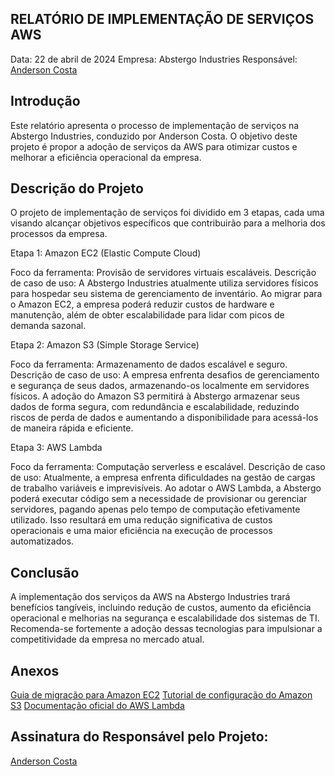 
## RELATÓRIO DE IMPLEMENTAÇÃO DE SERVIÇOS AWS

Data: 22 de abril de 2024
Empresa: Abstergo Industries
Responsável: [Anderson Costa](www.linkedin.com/in/andersonfecosta)

## Introdução
Este relatório apresenta o processo de implementação de serviços na Abstergo Industries, conduzido por Anderson Costa. O objetivo deste projeto é propor a adoção de serviços da AWS para otimizar custos e melhorar a eficiência operacional da empresa.

## Descrição do Projeto
O projeto de implementação de serviços foi dividido em 3 etapas, cada uma visando alcançar objetivos específicos que contribuirão para a melhoria dos processos da empresa.

Etapa 1: Amazon EC2 (Elastic Compute Cloud)

Foco da ferramenta: Provisão de servidores virtuais escaláveis.
Descrição de caso de uso: A Abstergo Industries atualmente utiliza servidores físicos para hospedar seu sistema de gerenciamento de inventário. Ao migrar para o Amazon EC2, a empresa poderá reduzir custos de hardware e manutenção, além de obter escalabilidade para lidar com picos de demanda sazonal.

Etapa 2: Amazon S3 (Simple Storage Service)

Foco da ferramenta: Armazenamento de dados escalável e seguro.
Descrição de caso de uso: A empresa enfrenta desafios de gerenciamento e segurança de seus dados, armazenando-os localmente em servidores físicos. A adoção do Amazon S3 permitirá à Abstergo armazenar seus dados de forma segura, com redundância e escalabilidade, reduzindo riscos de perda de dados e aumentando a disponibilidade para acessá-los de maneira rápida e eficiente.

Etapa 3: AWS Lambda

Foco da ferramenta: Computação serverless e escalável.
Descrição de caso de uso: Atualmente, a empresa enfrenta dificuldades na gestão de cargas de trabalho variáveis e imprevisíveis. Ao adotar o AWS Lambda, a Abstergo poderá executar código sem a necessidade de provisionar ou gerenciar servidores, pagando apenas pelo tempo de computação efetivamente utilizado. Isso resultará em uma redução significativa de custos operacionais e uma maior eficiência na execução de processos automatizados.

## Conclusão
A implementação dos serviços da AWS na Abstergo Industries trará benefícios tangíveis, incluindo redução de custos, aumento da eficiência operacional e melhorias na segurança e escalabilidade dos sistemas de TI. Recomenda-se fortemente a adoção dessas tecnologias para impulsionar a competitividade da empresa no mercado atual.

## Anexos
[Guia de migração para Amazon EC2](https://docs.aws.amazon.com/pt_br/prescriptive-guidance/latest/patterns/migrate-an-on-premises-vm-to-amazon-ec2-by-using-aws-application-migration-service.html)
[Tutorial de configuração do Amazon S3](https://docs.aws.amazon.com/pt_br/AmazonS3/latest/userguide/HostingWebsiteOnS3Setup.html)
[Documentação oficial do AWS Lambda](https://docs.aws.amazon.com/pt_br/lambda/)

## Assinatura do Responsável pelo Projeto:
[Anderson Costa](www.linkedin.com/in/andersonfecosta)
